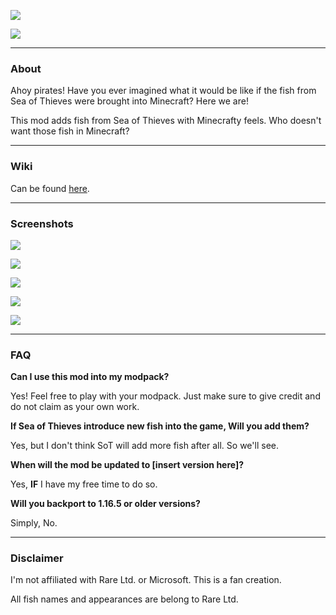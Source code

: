 ![](https://i.imgur.com/jOGOs3T.png)

[![](https://img.shields.io/discord/356400329086205953?color=00dabc&label=discord&logo=discord&logoColor=00dabc&style=for-the-badge)](https://discord.gg/4bAj4mkGag)

---

### **About**
Ahoy pirates! Have you ever imagined what it would be like if the fish from Sea of Thieves were brought into Minecraft? Here we are!

This mod adds fish from Sea of Thieves with Minecrafty feels. Who doesn't want those fish in Minecraft?

---

### **Wiki**
Can be found [here](https://github.com/SteveKunG/FishOfThieves/wiki).

---

### **Screenshots**
![](https://i.imgur.com/jkdmCjN.png)

![](https://i.imgur.com/gLVGWOV.png)

![](https://i.imgur.com/FNKczrj.png)

![](https://i.imgur.com/dNVnNgy.png)

![](https://i.imgur.com/VwyAl67.png)

---

### **FAQ**
**Can I use this mod into my modpack?**

Yes! Feel free to play with your modpack. Just make sure to give credit and do not claim as your own work.

**If Sea of Thieves introduce new fish into the game, Will you add them?**

Yes, but I don't think SoT will add more fish after all. So we'll see.

**When will the mod be updated to [insert version here]?**

Yes, **IF** I have my free time to do so.

**Will you backport to 1.16.5 or older versions?**

Simply, No.

---

### **Disclaimer**
I'm not affiliated with Rare Ltd. or Microsoft. This is a fan creation.

All fish names and appearances are belong to Rare Ltd.